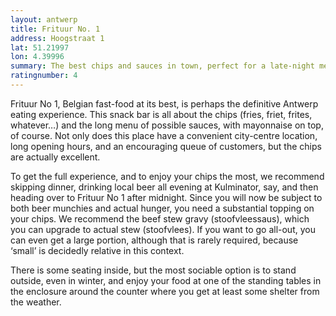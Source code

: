 ```yaml
---
layout: antwerp
title: Frituur No. 1
address: Hoogstraat 1
lat: 51.21997
lon: 4.39996
summary: The best chips and sauces in town, perfect for a late-night meal
ratingnumber: 4
---
```


<p>Frituur No 1, Belgian fast-food at its best, is perhaps the definitive Antwerp eating experience. This snack bar is all about the chips (fries, friet, frites, whatever…) and the long menu of possible sauces, with mayonnaise on top, of course. Not only does this place have a convenient city-centre location, long opening hours, and an encouraging queue of customers, but the chips are actually excellent.</p>

<p>To get the full experience, and to enjoy your chips the most, we recommend skipping dinner, drinking local beer all evening at Kulminator, say, and then heading over to Frituur No 1 after midnight. Since you will now be subject to both beer munchies and actual hunger, you need a substantial topping on your chips. We recommend the beef stew gravy (stoofvleessaus), which you can upgrade to actual stew (stoofvlees). If you want to go all-out, you can even get a large portion, although that is rarely required, because ‘small’ is decidedly relative in this context.</p>

<p>There is some seating inside, but the most sociable option is to stand outside, even in winter, and enjoy your food at one of the standing tables in the enclosure around the counter where you get at least some shelter from the weather.</p>
